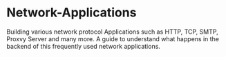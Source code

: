 # Network-Applications
Building various network protocol Applications such as HTTP, TCP, SMTP, Proxvy Server and many more. A guide to understand what happens in the backend of this frequently used network applications.
